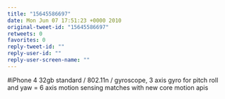 ```yaml
---
title: "15645586697"
date: Mon Jun 07 17:51:23 +0000 2010
original-tweet-id: "15645586697"
retweets: 0
favorites: 0
reply-tweet-id: ""
reply-user-id: ""
reply-user-screen-name: ""
---
```

#iPhone 4 32gb standard / 802.11n / gyroscope, 3 axis gyro for pitch roll and yaw = 6 axis motion sensing matches with new core motion apis
